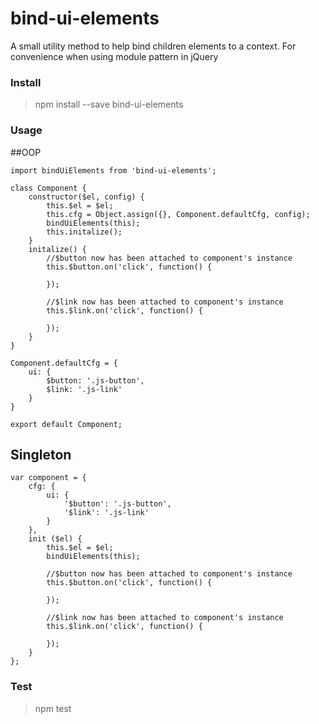bind-ui-elements
================

A small utility method to help bind children elements to a context. For convenience when using module pattern in jQuery

### Install
> npm install --save bind-ui-elements

### Usage

##OOP
```
import bindUiElements from 'bind-ui-elements';

class Component {
    constructor($el, config) {
        this.$el = $el;
        this.cfg = Object.assign({}, Component.defaultCfg, config);
        bindUiElements(this);
        this.initalize();
    }
    initalize() {
        //$button now has been attached to component's instance
        this.$button.on('click', function() {

        });

        //$link now has been attached to component's instance
        this.$link.on('click', function() {

        });
    }
}

Component.defaultCfg = {
    ui: {
        $button: '.js-button',
        $link: '.js-link'
    }
}

export default Component;
```
## Singleton

```
var component = {
    cfg: {
        ui: {
            '$button': '.js-button',
            '$link': '.js-link'
        }
    },
    init ($el) {
        this.$el = $el;
        bindUiElements(this);

        //$button now has been attached to component's instance
        this.$button.on('click', function() {

        });

        //$link now has been attached to component's instance
        this.$link.on('click', function() {

        });
    }
};
```

### Test
> npm test
